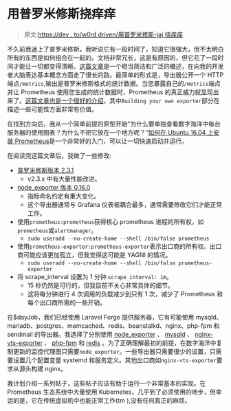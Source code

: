 # 用普罗米修斯挠痒痒

> 原文:[https://dev . to/w0rd driven/用普罗米修斯-jaj 挠痒痒](https://dev.to/w0rddriven/scratching-an-itch-with-prometheus-jaj)

不久前我迷上了普罗米修斯。我听说它有一段时间了，知道它很强大，但不太明白所有的东西是如何组合在一起的。文档非常冗长，这是有原因的，但它花了一段时间才能让一切都变得清晰。[这篇文章](https://ordina-jworks.github.io/monitoring/2016/09/23/Monitoring-with-Prometheus.html)是一个相当简洁和广泛的概述，在向我的开发者大脑表达基本概念方面走了很长的路。最简单的形式是，导出器公开一个 HTTP 端点`/metrics`,输出是普罗米修斯格式的统计数据。当您暴露自己的`/metrics`端点并让 Prometheus 使用您生成的统计数据时，Prometheus 的真正威力就显现出来了。[这篇文章也是一个很好的介绍](https://blog.alexellis.io/prometheus-monitoring/)，其中`Building your own exporter`部分在描述一些可能性方面非常有价值。

在找到方向后，我从一个简单前提的原型开始“为什么要单独查看数字海洋中每台服务器的使用图表？为什么不把它放在一个地方呢？”[如何在 Ubuntu 16.04 上安装 Prometheus](https://www.digitalocean.com/community/tutorials/how-to-install-prometheus-on-ubuntu-16-04)是一个非常好的入门，可以让一切快速启动并运行。

在阅读完这篇文章后，我做了一些修改:

*   [普罗米修斯版本 2.3.1](https://github.com/prometheus/prometheus/releases/tag/v2.3.1)
    *   v2.3.x 中有大量性能改进。
*   [node_exporter 版本 0.16.0](https://github.com/prometheus/node_exporter/releases/tag/v0.16.0)
    *   指标命名约定有重大变化。
    *   这个导出器通常与 Grafana 仪表板耦合最多，通常需要修改它们才能正常工作。
*   使用`prometheus:prometheus`获得核心 prometheus 进程的所有权，如`prometheus`或`alertmanager`。
    *   `sudo useradd --no-create-home --shell /bin/false prometheus`
*   使用`prometheus-exporter:prometheus-exporter`表示出口商的所有权。出口商可能应该更加孤立，但我觉得这可能是 YAGNI 的情况。
    *   `sudo useradd --no-create-home --shell /bin/false prometheus-exporter`
*   将 scrape_interval 设置为 1 分钟:`scrape_interval: 1m`。
    *   15 秒仍然是可行的，但我目前不关心非常具体的细节。
    *   这将每分钟进行 4 次调用的负载减少到只有 1 次，减少了 Prometheus 和每个出口商所需的一些开销。

在$dayJob，我们已经使用 Laravel Forge 提供服务器，它有可能使用 mysqld、mariadb、postgres、memcached、redis、beanstalkd、nginx、php-fpm 和 sendmail 的导出器。我选择了分别使用 [node_exporter](https://github.com/prometheus/node_exporter) 、 [mysqld](https://github.com/prometheus/mysqld_exporter) 、 [nginx-vts-exporter](https://github.com/hnlq715/nginx-vts-exporter) 、 [php-fpm](https://github.com/hipages/php-fpm_exporter) 和 [redis](https://github.com/oliver006/redis_exporter) 。为了正确理解最初的前提，在数字海洋中复制更新的监控代理图只需要`node_exporter`。一些导出器只需要很少的设置，只需要设置几个配置变量 systemd 和服务定义。其他出口商如`nginx-vts-exporter`要求从源头构建 nginx。

我计划介绍一系列帖子，这些帖子应该有助于运行一个非常基本的实现。在 Prometheus 生态系统中大量使用 Kubernetes，几乎到了必须使用的地步，但幸运的是，它在传统虚拟机中也能正常工作(tm ),没有任何真正的麻烦。